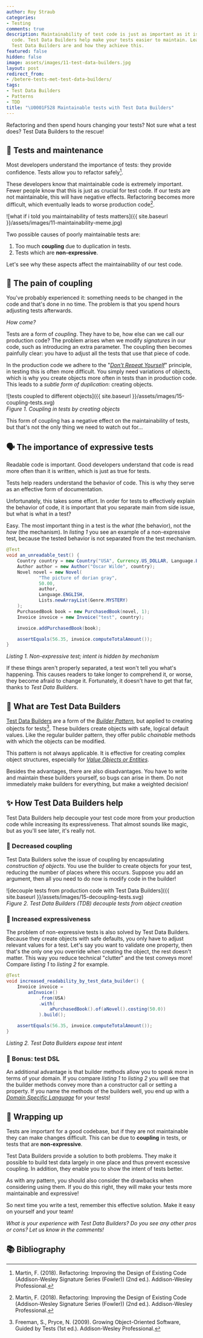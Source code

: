 ```yaml
---
author: Roy Straub
categories:
- Testing
comments: true
description: Maintainability of test code is just as important as it is for production
  code. Test Data Builders help make your tests easier to maintain. Learn about what
  Test Data Builders are and how they achieve this.
featured: false
hidden: false
image: assets/images/11-test-data-builders.jpg
layout: post
redirect_from:
- /betere-tests-met-test-data-builders/
tags:
- Test Data Builders
- Patterns
- TDD
title: "\U0001F528 Maintainable tests with Test Data Builders"
---
```


Refactoring and then spend hours changing your tests? Not sure what a test does? Test Data Builders to the rescue!

## 🧪 Tests and maintenance

Most developers understand the importance of tests: they provide confidence. Tests allow you to refactor safely[^refactoring].

These developers know that maintainable code is extremely important. Fewer people know that this is just as crucial for test code. If our tests are not maintainable, this will have negative effects. Refactoring becomes more difficult, which eventually leads to worse production code[^refactoring].

![what if i told you maintainability of tests matters]({{ site.baseurl }}/assets/images/11-maintainability-meme.jpg)

Two possible causes of poorly maintainable tests are:

1. Too much **coupling** due to duplication in tests.
1. Tests which are **non-expressive**.

Let's see why these aspects affect the maintainability of our test code.

## 🔗 The pain of coupling

You've probably experienced it: something needs to be changed in the code and that's done in no time. The problem is that you spend hours adjusting tests afterwards.

_How come?_

Tests are a form of _coupling_. They have to be, how else can we call our production code? The problem arises when we modify _signatures_ in our code, such as introducing an extra parameter.
The coupling then becomes painfully clear: you have to adjust all the tests that use that piece of code.

In the production code we adhere to the "[_Don't Repeat Yourself_](https://en.wikipedia.org/wiki/Don%27t_repeat_yourself)" principle, in testing this is often more difficult. You simply need variations of objects, which is why you create objects more often in tests than in production code. This leads to a _subtle form of duplication_: creating objects.

![tests coupled to different objects]({{ site.baseurl }}/assets/images/15-coupling-tests.svg)  
_Figure 1. Coupling in tests by creating objects_

This form of coupling has a negative effect on the maintainability of tests, but that's not the only thing we need to watch out for...

## 🗣️ The importance of expressive tests 

Readable code is important. Good developers understand that code is read more often than it is written, which is just as true for tests.

Tests help readers understand the behavior of code. This is why they serve as an effective form of documentation.

Unfortunately, this takes some effort. In order for tests to effectively explain the behavior of code, it is important that you separate main from side issue, but what is what in a test?

Easy. The most important thing in a test is the _what_ (the behavior), not the _how_ (the mechanism). In _listing 1_ you see an example of a non-expressive test, because the tested behavior is not separated from the test mechanism.

```java
@Test
void an_unreadable_test() {
    Country country = new Country("USA", Currency.US_DOLLAR, Language.ENGLISH);
    Author author = new Author("Oscar Wilde", country);
    Novel novel = new Novel(
            "The picture of dorian gray",
            50.00,
            author,
            Language.ENGLISH,
            Lists.newArrayList(Genre.MYSTERY)
    );
    PurchasedBook book = new PurchasedBook(novel, 1);
    Invoice invoice = new Invoice("test", country);

    invoice.addPurchasedBook(book);

    assertEquals(56.35, invoice.computeTotalAmount());
}
```

_Listing 1. Non-expressive test; intent is hidden by mechanism_

If these things aren't properly separated, a test won't tell you what's happening. This causes readers to take longer to comprehend it, or worse, they become afraid to change it.
Fortunately, it doesn't have to get that far, thanks to _Test Data Builders_.

## 👷 What are Test Data Builders 

[Test Data Builders](http://natpryce.com/articles/000714.html) are a form of the _[Builder Pattern](https://en.wikipedia.org/wiki/Builder_pattern)_, but applied to creating objects for tests[^goosgt]. These builders create objects with safe, logical default values. Like the regular builder pattern, they offer public _chainable_ methods with which the objects can be modified.

This pattern is not always applicable. It is effective for creating complex object structures, especially for _[Value Objects or Entities](https://www.martinfowler.com/bliki/EvansClassification.html)_.

Besides the advantages, there are also disadvantages. You have to write and maintain these builders yourself, so bugs can arise in them. Do not immediately make builders for everything, but make a weighted decision!

## ✨ How Test Data Builders help

Test Data Builders help decouple your test code more from your production code while increasing its expressiveness. That almost sounds like magic, but as you'll see later, it's really not.

### 🎊 Decreased coupling

Test Data Builders solve the issue of coupling by encapsulating _construction of objects_. You use the builder to create objects for your test, reducing the number of places where this occurs.
Suppose you add an argument, then all you need to do now is modify code in the builder!

![decouple tests from production code with Test Data Builders]({{ site.baseurl }}/assets/images/15-decoupling-tests.svg)  
_Figure 2. Test Data Builders (TDB) decouple tests from object creation_

### 🎉 Increased expressiveness

The problem of non-expressive tests is also solved by Test Data Builders. Because they create objects with safe defaults, you only have to adjust relevant values for a test. Let's say you want to validate one property, then that's the only one you override when creating the object, the rest doesn't matter. This way you reduce technical "clutter" and the test conveys more!
Compare _listing 1_ to _listing 2_ for example.

```java
@Test
void increased_readability_by_test_data_builder() {
    Invoice invoice =
        anInvoice()
            .from(USA)
            .with(
                aPurchasedBook().of(aNovel().costing(50.0))
            ).build();

    assertEquals(56.35, invoice.computeTotalAmount());
}
```

_Listing 2. Test Data Builders expose test intent_

### 🎁 Bonus: test DSL

An additional advantage is that builder methods allow you to speak more in terms of your domain. If you compare _listing 1_ to _listing 2_ you will see that the builder methods convey more than a constructor call or setting a property. If you name the methods of the builders well, you end up with a _[Domain Specific Language](https://www.martinfowler.com/bliki/DomainSpecificLanguage.html)_ for your tests!

## 📝 Wrapping up

Tests are important for a good codebase, but if they are not maintainable they can make changes difficult. This can be due to **coupling** in tests, or tests that are **non-expressive**.

Test Data Builders provide a solution to both problems. They make it possible to build test data largely in one place and thus prevent excessive coupling. In addition, they enable you to show the intent of tests better.

As with any pattern, you should also consider the drawbacks when considering using them. If you do this right, they will make your tests more maintainable and expressive!

So next time you write a test, remember this effective solution. Make it easy on yourself and your team!

_What is your experience with Test Data Builders? Do you see any other pros or cons? Let us know in the comments!_

## 📚 Bibliography

[^goosgt]: Freeman, S., Pryce, N. (2009). Growing Object-Oriented Software, Guided by Tests (1st ed.). Addison-Wesley Professional.
[^refactoring]: Martin, F. (2018). Refactoring: Improving the Design of Existing Code (Addison-Wesley Signature Series (Fowler)) (2nd ed.). Addison-Wesley Professional.